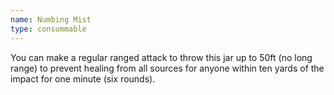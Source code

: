 ```yaml
---
name: Numbing Mist
type: consummable
---
```

You can make a regular ranged attack to throw this jar up to 50ft (no long range) to prevent healing from all sources for anyone within ten yards of the impact for one minute (six rounds). 